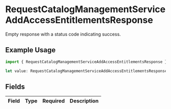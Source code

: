 # RequestCatalogManagementServiceAddAccessEntitlementsResponse

Empty response with a status code indicating success.

## Example Usage

```typescript
import { RequestCatalogManagementServiceAddAccessEntitlementsResponse } from "conductorone-sdk-typescript/sdk/models/shared";

let value: RequestCatalogManagementServiceAddAccessEntitlementsResponse = {};
```

## Fields

| Field       | Type        | Required    | Description |
| ----------- | ----------- | ----------- | ----------- |